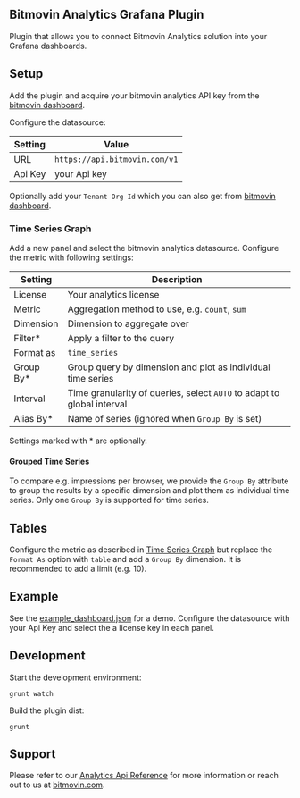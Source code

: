 ## Bitmovin Analytics Grafana Plugin

Plugin that allows you to connect Bitmovin Analytics solution into your Grafana dashboards.

## Setup

Add the plugin and acquire your bitmovin analytics API key from the [bitmovin dashboard](https://dashboard.bitmovin.com).

Configure the datasource:

| Setting | Value                         |
| ------- | ----------------------------- |
| URL     | `https://api.bitmovin.com/v1` |
| Api Key | your Api key                  |

Optionally add your `Tenant Org Id` which you can also get from [bitmovin dashboard](https://dashboard.bitmovin.com).

### Time Series Graph

Add a new panel and select the bitmovin analytics datasource.
Configure the metric with following settings:

| Setting   | Description                                                            |
| --------- | ---------------------------------------------------------------------- |
| License   | Your analytics license                                                 |
| Metric    | Aggregation method to use, e.g. `count`, `sum`                         |
| Dimension | Dimension to aggregate over                                            |
| Filter*   | Apply a filter to the query                                            |
| Format as | `time_series`                                                          |
| Group By* | Group query by dimension and plot as individual time series            |
| Interval  | Time granularity of queries, select `AUTO` to adapt to global interval |
| Alias By* | Name of series (ignored when `Group By` is set)                        |

Settings marked with * are optionally.

#### Grouped Time Series

To compare e.g. impressions per browser, we provide the `Group By` attribute to group the results by a specific dimension and plot them as individual time series. Only one `Group By` is supported for time series.

## Tables

Configure the metric as described in [Time Series Graph](#time-series-graph) but replace the `Format As` option with `table` and add a `Group By` dimension. It is recommended to add a limit (e.g. 10).

## Example

See the [example_dashboard.json](example_dashboard.json) for a demo. Configure the datasource with your Api Key and select the a license key in each panel.

## Development

Start the development environment:

```
grunt watch
```

Build the plugin dist:

```
grunt
```

## Support

Please refer to our [Analytics Api Reference](https://bitmovin.com/docs/analytics) for more information or reach out to us at [bitmovin.com](https://bitmovin.com/contact-bitmovin/).
